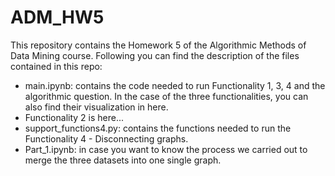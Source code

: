 # ADM_HW5
This repository contains the Homework 5 of the Algorithmic Methods of Data Mining course. Following you can find the description of the files contained in this repo:

* main.ipynb: contains the code needed to run Functionality 1, 3, 4 and the algorithmic question. In the case of the three functionalities, you can also find their visualization in here. 
* Functionality 2 is here...
* support_functions4.py: contains the functions needed to run the Functionality 4 - Disconnecting graphs. 
* Part_1.ipynb: in case you want to know the process we carried out to merge the three datasets into one single graph. 
